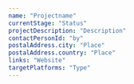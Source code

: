 ```yaml
---
name: "Projectname"
currentStage: "Status"
projectDescription: "Description"
contactPersonId: "by"
postalAddress.city: "Place"
postalAddress.country: "Place"
links: "Website"
targetPlatforms: "Type"
---
```

